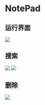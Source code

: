 # NotePad

## 运行界面  
![](https://github.com/hsq54820/NotePad/blob/master/pic/Screenshot_1528041952.png) 
  
## 搜索  
![](https://github.com/hsq54820/NotePad/blob/master/pic/Screenshot_1528041999.png) 
![](https://github.com/hsq54820/NotePad/blob/master/pic/Screenshot_1528042021.png) 
  
## 删除  
![](https://github.com/hsq54820/NotePad/blob/master/pic/Screenshot_1528042044.png) 

